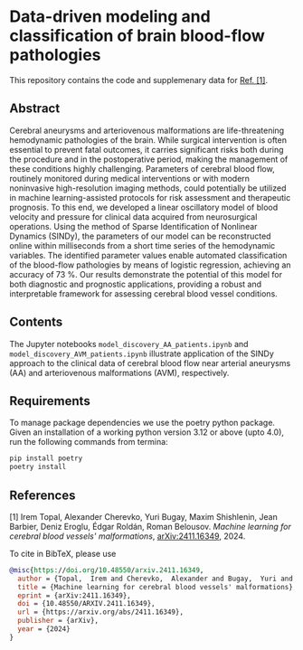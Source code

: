 # Data-driven modeling and classification of brain blood-flow pathologies

This repository contains the code and supplemenary data for [Ref. [1]](#ref1).

## Abstract

Cerebral aneurysms and arteriovenous malformations are life-threatening hemodynamic pathologies of the brain. While surgical intervention is often essential to prevent fatal outcomes, it carries significant risks both during the procedure and in the postoperative period, making the management of these conditions highly challenging. Parameters of cerebral blood flow, routinely monitored during medical interventions or with modern noninvasive high-resolution imaging methods, could potentially be utilized in machine learning-assisted protocols for risk assessment and therapeutic prognosis. To this end, we developed a linear oscillatory model of blood velocity and pressure for clinical data acquired from neurosurgical operations. Using the method of Sparse Identification of Nonlinear Dynamics (SINDy), the parameters of our model can be reconstructed online within milliseconds from a short time series of the hemodynamic variables. The identified parameter values enable automated classification of the blood-flow pathologies by means of logistic regression, achieving an accuracy of 73 %. Our results demonstrate the potential of this model for both diagnostic and prognostic applications, providing a robust and interpretable framework for assessing cerebral blood vessel conditions.

## Contents

The Jupyter notebooks `model_discovery_AA_patients.ipynb` and `model_discovery_AVM_patients.ipynb`
illustrate application of the SINDy approach to the clinical data of cerebral blood flow near
arterial aneurysms (AA) and arteriovenous malformations (AVM), respectively.

## Requirements

To manage package dependencies we use the poetry python package. Given an installation of a working
python version 3.12 or above (upto 4.0), run the following commands from termina:

```bash
pip install poetry
poetry install
```

## References

<a name="ref1">[1]</a> Irem Topal, Alexander Cherevko, Yuri Bugay, Maxim Shishlenin,
Jean Barbier, Deniz Eroglu, Édgar Roldán,
Roman Belousov. *Machine learning for cerebral blood vessels' malformations*, [arXiv:2411.16349](https://doi.org/10.48550/arXiv.2411.16349), 2024.

To cite in BibTeX, please use

```bibtex
@misc{https://doi.org/10.48550/arxiv.2411.16349,
  author = {Topal,  Irem and Cherevko,  Alexander and Bugay,  Yuri and Shishlenin,  Maxim and Barbier,  Jean and Eroglu,  Deniz and Rold\'an, \'Edgar and Belousov,  Roman},
  title = {Machine learning for cerebral blood vessels' malformations},
  eprint = {arXiv:2411.16349},
  doi = {10.48550/ARXIV.2411.16349},
  url = {https://arxiv.org/abs/2411.16349},
  publisher = {arXiv},
  year = {2024}
}
```
